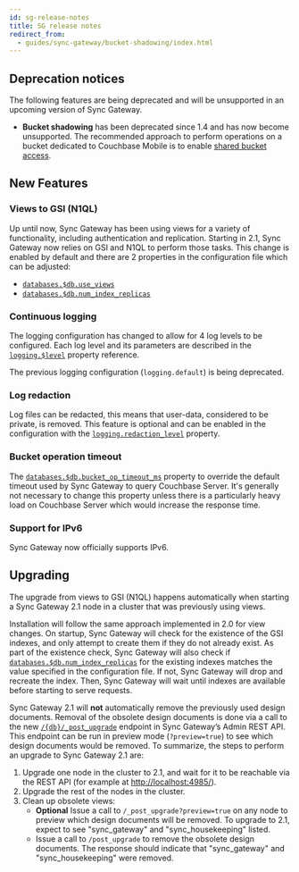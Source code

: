 ```yaml
---
id: sg-release-notes
title: SG release notes
redirect_from:
  - guides/sync-gateway/bucket-shadowing/index.html
---
```


## Deprecation notices

The following features are being deprecated and will be unsupported in an upcoming version of Sync Gateway.

- **Bucket shadowing** has been deprecated since 1.4 and has now become unsupported. The recommended approach to perform operations on a bucket dedicated to Couchbase Mobile is to enable [shared bucket access](../../../guides/sync-gateway/shared-bucket-access.html).

## New Features

### Views to GSI (N1QL)

Up until now, Sync Gateway has been using views for a variety of functionality, including authentication and replication. Starting in 2.1, Sync Gateway now relies on GSI and N1QL to perform those tasks. This change is enabled by default and there are 2 properties in the configuration file which can be adjusted:

- [`databases.$db.use_views`](../../../guides/sync-gateway/config-properties/index.html#2.1/databases-foo_db-use_views)
- [`databases.$db.num_index_replicas`](../../../guides/sync-gateway/config-properties/index.html#2.1/databases-foo_db-num_index_replicas)

### Continuous logging

The logging configuration has changed to allow for 4 log levels to be configured. Each log level and its parameters are described in the [`logging.$level`](../../../guides/sync-gateway/config-properties/index.html#2.1/logging-$level) property reference.

The previous logging configuration (`logging.default`) is being deprecated.

### Log redaction

Log files can be redacted, this means that user-data, considered to be private, is removed. This feature is optional and can be enabled in the configuration with the [`logging.redaction_level`](../../../guides/sync-gateway/config-properties/index.html#2.1/logging-redaction_level) property.

### Bucket operation timeout

The [`databases.$db.bucket_op_timeout_ms`](../../../guides/sync-gateway/config-properties/index.html#2.1/databases-foo_db-bucket_op_timeout_ms) property to override the default timeout used by Sync Gateway to query Couchbase Server. It's generally not necessary to change this property unless there is a particularly heavy load on Couchbase Server which would increase the response time.

### Support for IPv6

Sync Gateway now officially supports IPv6.

## Upgrading

The upgrade from views to GSI (N1QL) happens automatically when starting a Sync Gateway 2.1 node in a cluster that was previously using views.

Installation will follow the same approach implemented in 2.0 for view changes. On startup, Sync Gateway will check for the existence of the GSI indexes, and only attempt to create them if they do not already exist. As part of the existence check, Sync Gateway will also check if [`databases.$db.num_index_replicas`](../../../guides/sync-gateway/config-properties/index.html#2.1/databases-foo_db-num_index_replicas) for the existing indexes matches the value specified in the configuration file. If not, Sync Gateway will drop and recreate the index. Then, Sync Gateway will wait until indexes are available before starting to serve requests.

Sync Gateway 2.1 will **not** automatically remove the previously used design documents. Removal of the obsolete design documents is done via a call to the new  [`/{db}/_post_upgrade`](../admin-rest-api/index.html#/server/post__post_upgrade) endpoint in Sync Gateway’s Admin REST API. This endpoint can be run in preview mode (`?preview=true`) to see which design documents would be removed. To summarize, the steps to perform an upgrade to Sync Gateway 2.1 are:

1. Upgrade one node in the cluster to 2.1, and wait for it to be reachable via the REST API (for example at [http://localhost:4985/](http://localhost:4985/)).
2. Upgrade the rest of the nodes in the cluster.
3. Clean up obsolete views:
	- **Optional** Issue a call to `/_post_upgrade?preview=true` on any node to preview which design documents will be removed. To upgrade to 2.1, expect to see "sync_gateway" and "sync_housekeeping" listed.
	- Issue a call to `/post_upgrade` to remove the obsolete design documents. The response should indicate that "sync_gateway" and "sync_housekeeping" were removed.